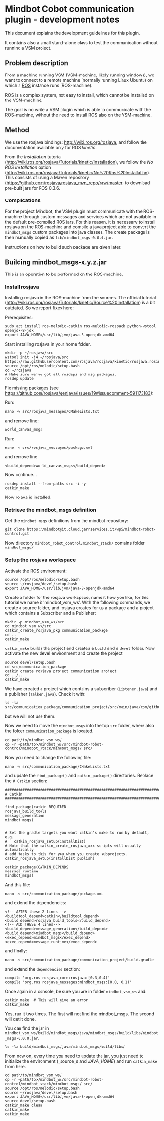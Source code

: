 # Mindbot Cobot communication plugin - development notes

This document explains the development guidelines for this plugin.

It contains also a small stand-alone class to test the communication without running a VSM project.


## Problem description

From a machine running VSM (VSM-machine, likely running windows), we want to connect to a remote machine (normally running Linux Ubuntu) on which a [ROS](https://www.ros.org/) instance runs (ROS-machine).

ROS is a complex system, not easy to install, which cannot be installed on the VSM-machine.

The goal is no write a VSM plugin which is able to communicate with the ROS-machine, without the need to install ROS also on the VSM-machine.

## Method

We use the rosjava bindings: <http://wiki.ros.org/rosjava>, and follow the documentation available only for ROS _kinetic_.

From the _Installation_ tutorial (<http://wiki.ros.org/rosjava/Tutorials/kinetic/Installation>), we follow the _No ROS installation_ option (<http://wiki.ros.org/rosjava/Tutorials/kinetic/No%20Ros%20Installation>).
This consists of using a Maven repository (<https://github.com/rosjava/rosjava_mvn_repo/raw/master>) to download pre-built jars for ROS 0.3.6.

### Complications

For the project Mindbot, the VSM plugin must communicate with the ROS-machine through custom messages and services which are not available in the default pre-compiled ROS jars.
For this reason, it is necessary to install rosjava on the ROS-machine and compile a java project able to convert the `mindbot_msgs` custom packages into java classes.
The create package is then manually copied as `lib/mindbot_msgs-0.0.0.jar`.

Instructions on how to build such package are given later.


## Building mindbot_msgs-x.y.z.jar

This is an operation to be performed on the ROS-machine.

### Install rosjava

Installing rosjava in the ROS-machine from the sources.
The official tutorial (<http://wiki.ros.org/rosjava/Tutorials/kinetic/Source%20Installation>) is a bit outdated. So we report fixes here:

Prerequisites:

```
sudo apt install ros-melodic-catkin ros-melodic-rospack python-wstool openjdk-8-jdk
export JAVA_HOME=/usr/lib/jvm/java-8-openjdk-amd64
```

Start installing rosjava in your home folder.

```
mkdir -p ~/rosjava/src
wstool init -j4 ~/rosjava/src https://raw.githubusercontent.com/rosjava/rosjava/kinetic/rosjava.rosinstall
source /opt/ros/melodic/setup.bash
cd ~/rosjava
# Make sure we've got all rosdeps and msg packages.
rosdep update
```

Fix missing packages (see <https://github.com/rosjava/genjava/issues/19#issuecomment-591173183>):

Run:

    nano -w src/rosjava_messages/CMakeLists.txt

and remove line:

    world_canvas_msgs

Run:

    nano -w src/rosjava_messages/package.xml
    
and remove line

    <build_depend>world_canvas_msgs</build_depend>

Now continue...

```
rosdep install --from-paths src -i -y
catkin_make
```

Now rojava is installed.

### Retrieve the mindbot_msgs definition

Get the `mindbot_msgs` definitions from the mindbot repository:

```
git clone https://mindbotgit.cloud.garrservices.it/wp5/mindbot-robot-control.git
```

Now directory `mindbot_robot_control/mindbot_stack/` contains folder `mindbot_msgs/`


### Setup the rosjava workspace

Activate the ROS environment:

```
source /opt/ros/melodic/setup.bash
source ~/rosjava/devel/setup.bash
export JAVA_HOME=/usr/lib/jvm/java-8-openjdk-amd64
```

Create a folder for the rosjava workspace, name it how you like, for this tutorial we name it 'mindbot_vsm_ws'. 
With the following commands, we create a source folder, and rosjava creates for us a package and a project which contains a Subscriber and a Publisher:

```
mkdir -p mindbot_vsm_ws/src
cd mindbot_vsm_ws/src
catkin_create_rosjava_pkg communication_package
cd ..
catkin_make
```

`catkin_make` builds the project and creates a `build` and a `devel` folder.
Now activate the new devel environment and create the project:

```
source devel/setup.bash
cd src/communication_package
catkin_create_rosjava_project communication_project
cd ../..
catkin_make
```

We have created a project which contains a subscriber (`Listener.java`) and a publisher (`Talker.java`). Check it with:

    ls -la src/communication_package/communication_project/src/main/java/com/github/communication_package/communication_project/

but we will not use them.

Now we need to move the `mindbot_msgs` into the top `src` folder, where also the folder `communication_package` is located.

```
cd path/to/mindbot_vsm_ws/
cp -r <path/to>/mindbot_ws/src/mindbot-robot-control/mindbot_stack/mindbot_msgs/ src/
```


Now you need to change the following file:

    nano -w src/communication_package/CMakeLists.txt

and update the `find_package()` and `catkin_package()` directories.
Replace the `# Catkin` section:

```
##############################################################################
# Catkin
##############################################################################

find_package(catkin REQUIRED
rosjava_build_tools
message_generation
mindbot_msgs)


# Set the gradle targets you want catkin's make to run by default, e.g.
#   catkin_rosjava_setup(installDist)
# Note that the catkin_create_rosjava_xxx scripts will usually automatically
# add tasks to this for you when you create subprojects.
catkin_rosjava_setup(installDist publish)

catkin_package(CATKIN_DEPENDS
message_runtime
mindbot_msgs)
```

And this file:

    nano -w src/communication_package/package.xml

and extend the dependencies:

```
<!-- AFTER these 2 lines -->
<buildtool_depend>catkin</buildtool_depend>
<build_depend>rosjava_build_tools</build_depend>
<!-- ADD THESE 4 lines-->
<build_depend>message_generation</build_depend>
<build_depend>mindbot_msgs</build_depend>
<exec_depend>mindbot_msgs</exec_depend>
<exec_depend>message_runtime</exec_depend>
```

and finally:

    nano -w src/communication_package/communication_project/build.gradle

and extend the `dependencies` section:

```
compile 'org.ros.rosjava_core:rosjava:[0.3,0.4)'
compile 'org.ros.rosjava_messages:mindbot_msgs:[0.0, 0.1)'
```

Once again in a console, be sure you are in folder `mindbot_vsm_ws` and:

```
catkin_make  # This will give an error
catkin_make
```

Yes, run it two times. The first will not find the mindbot_msgs. The second will get it done.

You can find the jar in `mindbot_vsm_ws/build/mindbot_msgs/java/mindbot_msgs/build/libs/mindbot_msgs-0.0.0.jar`.

    ls -la build/mindbot_msgs/java/mindbot_msgs/build/libs/

From now on, every time you need to update the jar, you just need to initialize the environment (_source_s and _JAVA_HOME_) and run `catkin_make` from here.

```
cd path/to/mindbot_vsm_ws/
cp -r <path/to>/mindbot_ws/src/mindbot-robot-control/mindbot_stack/mindbot_msgs/ src/
source /opt/ros/melodic/setup.bash
source ~/rosjava/devel/setup.bash
export JAVA_HOME=/usr/lib/jvm/java-8-openjdk-amd64
source devel/setup.bash
catkin_make clean
catkin_make
catkin_make
```
